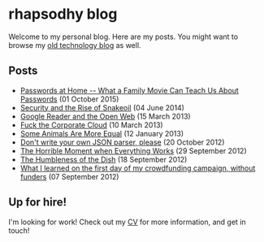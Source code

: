 rhapsodhy blog
==============

Welcome to my personal blog. Here are my posts. You might want to browse my [old
technology blog](https://rsdy.blogs.balabit.com/) as well.

Posts
-----
 * [Passwords at Home -- What a Family Movie Can Teach Us About Passwords](http://rsdy.github.com/posts/passwords_at_home.html) (01 October 2015)
 * [Security and the Rise of Snakeoil](http://rsdy.github.com/posts/security_and_the_rise_of_snakeoil.html) (04 June 2014)
 * [Google Reader and the Open Web](http://rsdy.github.com/posts/greader_and_the_open_web.html) (15 March 2013)
 * [Fuck the Corporate Cloud](http://rsdy.github.com/posts/fsck_the_police.html) (10 March 2013)
 * [Some Animals Are More Equal](http://rsdy.github.com/posts/cloud_computing.html) (12 January 2013)
 * [Don't write your own JSON parser, please](http://rsdy.github.com/posts/dont_write_your_json_parser_plz.html) (20 October 2012)
 * [The Horrible Moment when Everything Works](http://rsdy.github.com/posts/building_infrastructure.html) (29 September 2012)
 * [The Humbleness of the Dish](http://rsdy.github.com/posts/the_humbleness_of_the_dish.html) (18 September 2012)
 * [What I learned on the first day of my crowdfunding campaign, without funders](http://rsdy.github.com/posts/first_day_of_crowdfunding.html) (07 September 2012)

Up for hire!
------------
I'm looking for work!
Check out my <a href="http://rhapsodhy.hu/cv.pdf">CV</a> for more information, and get in touch!
